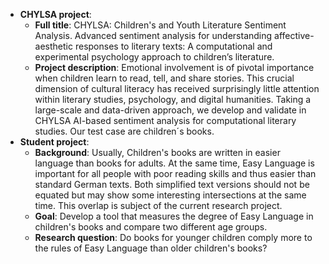 - **CHYLSA project**:
  - **Full title**: CHYLSA: Children's and Youth Literature Sentiment Analysis. Advanced sentiment analysis for understanding affective-aesthetic responses to literary texts: A computational and experimental psychology approach to children’s literature.
  - **Project description**: Emotional involvement is of pivotal importance when children learn to read, tell, and share stories. This crucial dimension of cultural literacy has received surprisingly little attention within literary studies, psychology, and digital humanities. Taking a large-scale and data-driven approach, we develop and validate in CHYLSA AI-based sentiment analysis for computational literary studies. Our test case are children´s books.
- **Student project**:
  - **Background**: Usually, Children's books are written in easier language than books for adults. At the same time, Easy Language is important for all people with poor reading skills and thus easier than standard German texts. Both simplified text versions should not be equated but may show some interesting intersections at the same time. This overlap is subject of the current research project.
  - **Goal**: Develop a tool that measures the degree of Easy Language in children's books and compare two different age groups.
  - **Research question**: Do books for younger children comply more to the rules of Easy Language than older children's books?

